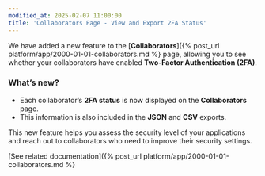 ```yaml
---
modified_at: 2025-02-07 11:00:00
title: 'Collaborators Page - View and Export 2FA Status'
---
```


We have added a new feature to the [**Collaborators**]({% post_url platform/app/2000-01-01-collaborators.md %} page, allowing you to see whether your collaborators have enabled **Two-Factor Authentication (2FA)**.  

### What’s new?  
- Each collaborator’s **2FA status** is now displayed on the **Collaborators** page.  
- This information is also included in the **JSON** and **CSV** exports.  

This new feature helps you assess the security level of your applications and reach out to collaborators who need to improve their security settings.  

[See related documentation]({% post_url platform/app/2000-01-01-collaborators.md %}
